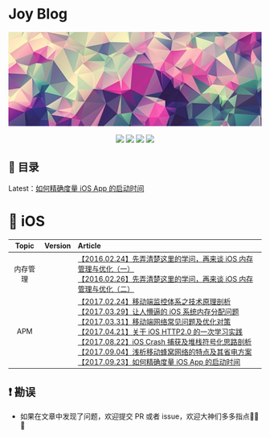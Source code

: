 # Joy Blog
<p align='center'>
<img src='images/background-cover_.png'>
</p>
<p align='center'>
<a href="https://weibo.com/5419850564/profile?rightmod=1&wvr=6&mod=personinfo"><img src="https://img.shields.io/badge/weibo-@Joy-f974ce.svg?style=flat&colorA=f4292e"></a>
<a href="https://juejin.im/user/5656f11760b28da566412f03"><img src="https://img.shields.io/badge/掘金-@Joy_xx-fd6f32.svg?style=flat&colorA=1970fe"></a>
<a href="http://www.jianshu.com/u/9c51a213b02e"><img src="https://img.shields.io/badge/简书-@Joy-b561fe.svg?style=flat&colorA=ed6f59"></a>
<img src="https://img.shields.io/badge/PR-welcome%20!-brightgreen.svg?colorA=a0cd34">
</p>

## 📖 目录

Latest：[如何精确度量 iOS App 的启动时间](http://www.jianshu.com/p/c14987eee107) 


# 📱 iOS

| Topic | Version | Article |
|:-------:|:-------:|:------|
|内存管理|| [【2016.02.24】先弄清楚这里的学问，再来谈 iOS 内存管理与优化（一）](http://www.jianshu.com/p/deab6550553a)<br>[【2016.02.26】先弄清楚这里的学问，再来谈 iOS 内存管理与优化（二）](http://www.jianshu.com/p/f95b9bfda4a0)|
|APM||[【2017.02.24】移动端监控体系之技术原理剖析](http://www.jianshu.com/p/8123fc17fe0e)<br>[【2017.03.29】让人懵逼的 iOS 系统内存分配问题](http://www.jianshu.com/p/fcbb9a472633)<br>[【2017.03.31】移动端网络常见问题及优化对策](http://www.jianshu.com/p/f28dd995d2dc)<br>[【2017.04.21】关于 iOS HTTP2.0 的一次学习实践](http://www.jianshu.com/p/2e7200bd5b79)<br>[【2017.08.22】iOS Crash 捕获及堆栈符号化思路剖析](http://www.jianshu.com/p/29051908c74b)<br>[【2017.09.04】浅析移动蜂窝网络的特点及其省电方案](http://www.jianshu.com/p/6164c4e7e0d0)<br>[【2017.09.23】如何精确度量 iOS App 的启动时间](http://www.jianshu.com/p/c14987eee107)|

## ❗️ 勘误

+ 如果在文章中发现了问题，欢迎提交 PR 或者 issue，欢迎大神们多多指点🙏🙏🙏